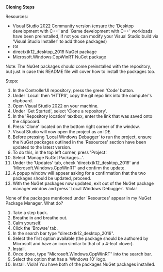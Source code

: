 **Cloning Steps**

Resources:
- Visual Studio 2022 Community version (ensure the 'Desktop development with C++' and 'Game development with C++' workloads have been preinstalled, if not you can modify your Visual Studio build via 'Visual Studio Installer' to add those packages)
- Git
- directxtk12_desktop_2019 NuGet package
- Microsoft.Windows.CppWinRT NuGet package

Note: The NuGet packages should come preinstalled with the repository, but just in case this README file will cover how to install the packages too.

Steps:
1. In the ControllerUI repository, press the green 'Code' button.
2. Under 'Local' then 'HTTPS', copy the git repo link into the computer's clipboard.
3. Open Visual Studio 2022 on your machine.
4. Under 'Get Started', select 'Clone a repository'.
5. In the 'Repository location' textbox, enter the link that was saved onto the clipboard.
6. Press 'Clone' located on the bottom right corner of the window.
7. Visual Studio will now open the project as an IDE. 
8. Before pressing 'Local Windows Debugger' to run the project, ensure the NuGet packages outlined in the 'Resources' section have been updated to the latest version.
9. To do this, in the top left corner, press 'Project'.
10. Select 'Manage NuGet Packages...'.
11. Under the 'Updates' tab, check 'directxtk12_desktop_2019' and 'Microsoft.Windows.CppWinRT' and confirm the update.
12. A popup window will appear asking for a confirmation that the two packages should be updated, proceed.
13. With the NuGet packages now updated, exit out of the NuGet package manager window and press 'Local Windows Debugger'. Viola!

    
None of the packages mentioned under 'Resources' appear in my NuGet Package Manager. What do?
1. Take a step back.
2. Breathe in and breathe out.
3. Calm yourself.
4. Click the 'Browse' tab.
5. In the search bar type "directxtk12_desktop_2019".
6. Select the first option available (the package should be authored by Microsoft and have an icon similar to that of a 4-leaf clover).
7. Install.
8. Once done, type "Microsoft.Windows.CppWinRT" into the search bar.
9. Select the option that has a 'Windows 10' logo.
10. Install. Viola! You have both of the packages NuGet packages installed.
